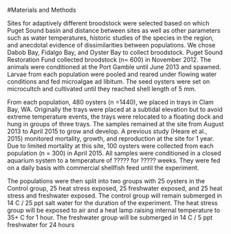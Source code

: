 #Materials and Methods

Sites for adaptively different broodstock were selected based on which Puget Sound basin and distance between sites as well as other parameters such as water temperatures, historic studies of the species in the region, and anecdotal evidence of dissimilarities between populations. We chose Dabob Bay, Fidalgo Bay, and Oyster Bay to collect broodstock. Puget Sound Restoration Fund collected broodstock (n= 600) in November 2012. The animals were conditioned at the Port Gamble until June 2013 and spawned. Larvae from each population were pooled and reared under flowing water conditions and fed microalgae ad libitum. The seed oysters were set on microcultch and cultivated until they reached shell length of 5 mm. 

From each population, 480 oysters (n =1440), we placed in trays in Clam Bay, WA. Originally the trays were placed at a subtidal elevation but to avoid extreme temperature events, the trays were relocated to a floating dock and hung in groups of three trays. The samples remained at the site from August 2013 to April 2015 to grow and develop. A previous study (Heare et al., 2015) monitored mortality, growth, and reproduction at the site for 1 year. Due to limited mortality at this site, 100 oysters were collected from each population (n = 300) in April 2015. All samples were conditioned in a closed aquarium system to a temperature of ????? for ????? weeks. They were fed on a daily basis with commercial shellfish feed until the experiment. 

The populations were then split into two groups with 25 oysters in the Control group, 25 heat stress exposed, 25 freshwater exposed, and 25 heat stress and freshwater exposed. The control group will remain submerged in 14 C / 25 ppt salt water for the duration of the experiment. The heat stress group will be exposed to air and a heat lamp raising internal temperature to 35+ C for 1 hour. The freshwater group will be submerged in 14 C / 5 ppt freshwater for 24 hours